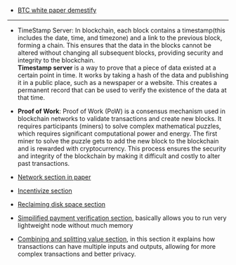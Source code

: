 - [BTC white paper demestify](https://youtu.be/NoqNhWnjE1Q?si=5Z6tv8S7pAjAAUdz=7)

---

- TimeStamp Server: In blockchain, each block contains a timestamp(this includes the date, time, and timezone) and a link to the previous block, forming a chain. This ensures that the data in the 
blocks cannot be altered without changing all subsequent blocks, providing security and integrity to the blockchain.
\
**Timestamp server** is a way to prove that a piece of data existed at a certain point in time. It works by taking a hash of the data and publishing it in a public place, such as a newspaper or a website. This creates a permanent record that can be used to verify the existence of the data at that time.


- **Proof of Work**: Proof of Work (PoW) is a consensus mechanism used in blockchain networks to validate transactions and create new blocks. It requires participants (miners) to solve complex mathematical puzzles, which requires significant computational power and energy. The first miner to solve the puzzle gets to add the new block to the blockchain and is rewarded with cryptocurrency. This process ensures the security and integrity of the blockchain by making it difficult and costly to alter past transactions.

- [Network section in paper](https://youtu.be/NoqNhWnjE1Q?si=c1cQ9x-DZN5FzcgN&t=77)

- [Incentivize section](https://youtu.be/NoqNhWnjE1Q?si=BQ9Hb9rioqEA4WXm&t=97)

- [Reclaiming disk space section](https://youtu.be/NoqNhWnjE1Q?si=mOfWRjsoABpmPS38&t=107)
- [Simpilified payment verification section](https://youtu.be/NoqNhWnjE1Q?si=mOfWRjsoABpmPS38&t=107), basically allows you to run very lightweight node without much memory

- [Combining and splitting value section](https://youtu.be/NoqNhWnjE1Q?si=5uAt6xaux5wwTFzd&t=147), in this section it explains how transactions can have multiple inputs and outputs, allowing for more complex transactions and better privacy.